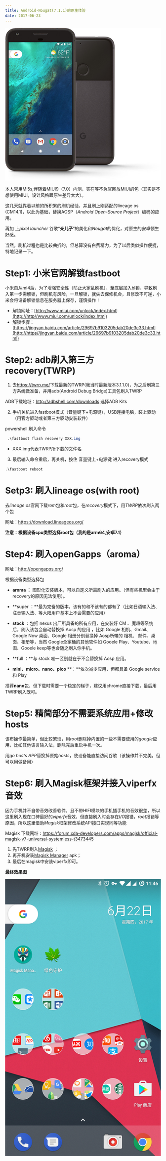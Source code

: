 ```yaml
---
title: Android-Nougat(7.1.1)的原生体验
date: 2017-06-23
---
```


![](https://raw.githubusercontent.com/smilelc3/blog/main/images/Android-Nougat(7.1.1)的原生体验/marlin-black-en_US-1.jpg)

本人常用Mi5s,伴随着MIUI9（7.0）内测，实在等不急官网放MIUI的包（其实是不想使用MIUI，设计风格跟原生差异太大）。

这几天就靠着以前的所积累的刷机经验，并且刷上刚适配的lineage os (CM14.1)，以此为基础，替换AOSP（*Android Open-Source Project*）编码的应用。

再加 上*pixel launcher* 谷歌“**亲儿子**”的美化和*Nougat*的优化，对原生的安卓顿生好感。

当然，刷机过程也是比较曲折的，但总算没有白费精力，为了以后类似操作便捷，特地记录一下。

# Step1: 小米官网解锁fastboot

​    小米自从mi4后，为了增强安全性（防止大家乱刷机），至底层加入bl锁，导致刷入第一步需解锁，但刷机有风险，一旦解锁，就失去保修机会，且修改不可逆，小米会将设备解锁信息在服务器上保存，谨慎操作！

* 解锁网址：[http://www.miui.com/unlock/index.html](http://http//www.miui.com/unlock/index.html)
* 解锁步骤：[https://jingyan.baidu.com/article/29697b9103205dab20de3c33.html](http://https//jingyan.baidu.com/article/29697b9103205dab20de3c33.html)

# Step2:  adb刷入第三方recovery(TWRP)

1. 去<https://twrp.me/>下载最新的TWRP(我当时最新版本3.1.1.0)，为之后刷第三方系统做准备，并用adb(Android Debug Bridge)工具包刷入TWRP

ADB下载地址：<http://adbshell.com/downloads> 选择ADB Kits

2. 手机关机进入fastboot模式（音量键下+电源键），USB连接电脑，装上驱动（用官方驱动或者第三方驱动安装软件）

powershell 刷入命令

```powershell
 .\fastboot flash recovery XXX.img
```

* XXX.img代表TWRP所下载的文件名

3. 最后输入命令重启，再关机，按住 音量键上+电源键 进入recovery模式

```powershell
.\fastboot reboot
```

# Setp3: 刷入lineage os(with root)

去*lineage os*官网下载*rom*包和*root*包，在*recovery*模式下，用*TWRP*依次刷入两个包

网址：<https://download.lineageos.org/>

**注意：根据设备cpu类型选择root包（我的是arm64,安卓7.1）**

# Step4: 刷入openGapps（aroma）

 网址：<http://opengapps.org/>

 根据设备类型选择包

* **aroma ：** 图形化安装版本，可以自定义所需刷入的应用。（但有些机型会由于recovery的原因无法使用）。

* **super ：**最为完备的版本，该有的和不该有的都有了（比如日语输入法、注音输入法、等大陆用户基本上不会需要的应用）

* **stock** ：包括 nexus 出厂所具备的所有应用，在安装好 CM 、魔趣等系统后，刷入该包会自动替换掉 Aosp 的应用 ，比如 Google 相机、Gmail、Google Now 桌面、Google 相册分别替换掉 Aosp所带的 相机、 邮件、桌面、相册等，当然 Google全家桶的其他软件如 Gooele Play、Youtube、地图、Gooele keep等也会随之刷入你手机。

* **full ：**与 stock 唯一区别就在于不会替换掉 Aosp 应用。

* **mini、micro、nano、pico** **：**依次减少应用，但都具备 Google service 和 Play

推荐**nano**包，但下载时需要一个稳定的梯子，建议用chrome直接下载，最后用TWRP刷入既可。

# Step5:  精简部分不需要系统应用+修改hosts

该布操作最简单，但比较繁琐，用*root*删除掉内置的一些不需要使用的*google*应用，比如其他语言输入法，删除完后重启手机一次。

用*go hosts APP*替换掉原始*hosts*，使设备能直接访问谷歌（该操作并不完美，但可以用做备用）

# Step6: 刷入Magisk框架并接入viperfx音效

因为手机并不自带音效改善软件，且不带HIFI模块的手机插手机的音效很差，所以这里刷入现在口碑最好的*viperfx*音效，但直接刷入时会存在*I/O*报错，*root*报错等原因，所以这里借助*Magisk*框架修改系统API接口实现同等功能

Magisk 下载网址：<https://forum.xda-developers.com/apps/magisk/official-magisk-v7-universal-systemless-t3473445>

1. 先TWRP刷入[Magisk](http://tiny.cc/latestmanager) ；
2. 再开机安装[Magisk Manager](http://tiny.cc/latestmanager) apk；
3. 最后在magisk中安装viperfx即可。

**最终效果图**

![](https://raw.githubusercontent.com/smilelc3/blog/main/images/Android-Nougat(7.1.1)的原生体验/Screenshot_20170622-234628-1.png)

